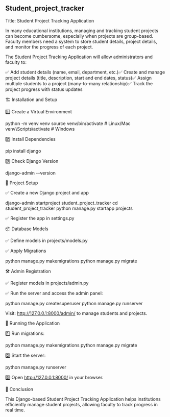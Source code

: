 ## Student_project_tracker
Title: Student Project Tracking Application

In many educational institutions, managing and tracking student projects can become cumbersome, especially when projects are group-based. Faculty members need a system to store student details, project details, and monitor the progress of each project.

The Student Project Tracking Application will allow administrators and faculty to:

✅ Add student details (name, email, department, etc.)✅ Create and manage project details (title, description, start and end dates, status)✅ Assign multiple students to a project (many-to-many relationship)✅ Track the project progress with status updates

🏗️ Installation and Setup

1️⃣ Create a Virtual Environment

python -m venv venv
source venv/bin/activate  # Linux/Mac
venv\Scripts\activate     # Windows

2️⃣ Install Dependencies

pip install django

3️⃣ Check Django Version

django-admin --version

🚀 Project Setup

✅ Create a new Django project and app

django-admin startproject student_project_tracker
cd student_project_tracker
python manage.py startapp projects

✅ Register the app in settings.py

📦 Database Models

✅ Define models in projects/models.py

✅ Apply Migrations

python manage.py makemigrations
python manage.py migrate

🛠️ Admin Registration

✅ Register models in projects/admin.py

✅ Run the server and access the admin panel:

python manage.py createsuperuser
python manage.py runserver

Visit: http://127.0.0.1:8000/admin/ to manage students and projects.

🚀 Running the Application

1️⃣ Run migrations:

python manage.py makemigrations
python manage.py migrate

2️⃣ Start the server:

python manage.py runserver

3️⃣ Open http://127.0.0.1:8000/ in your browser.

🏁 Conclusion

This Django-based Student Project Tracking Application helps institutions efficiently manage student projects, allowing faculty to track progress in real time.
